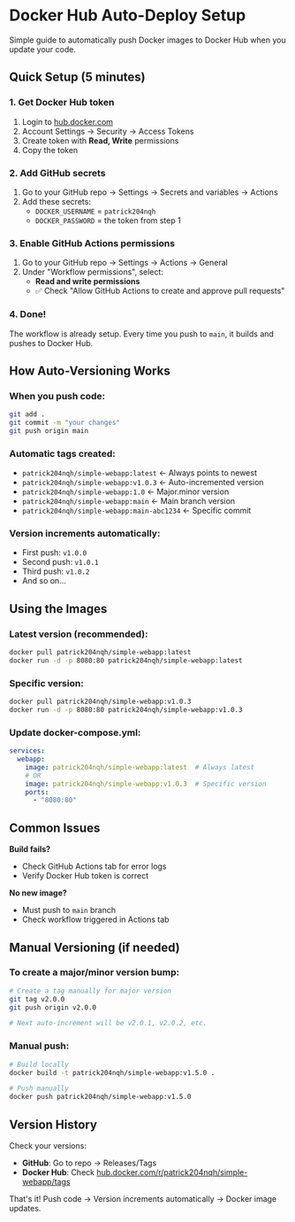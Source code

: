 # Docker Hub Auto-Deploy Setup

Simple guide to automatically push Docker images to Docker Hub when you update your code.

## Quick Setup (5 minutes)

### 1. Get Docker Hub token
1. Login to [hub.docker.com](https://hub.docker.com)
2. Account Settings → Security → Access Tokens
3. Create token with **Read, Write** permissions
4. Copy the token

### 2. Add GitHub secrets
1. Go to your GitHub repo → Settings → Secrets and variables → Actions
2. Add these secrets:
   - `DOCKER_USERNAME` = `patrick204nqh`
   - `DOCKER_PASSWORD` = the token from step 1

### 3. Enable GitHub Actions permissions
1. Go to your GitHub repo → Settings → Actions → General
2. Under "Workflow permissions", select:
   - **Read and write permissions**
   - ✅ Check "Allow GitHub Actions to create and approve pull requests"

### 4. Done!
The workflow is already setup. Every time you push to `main`, it builds and pushes to Docker Hub.

## How Auto-Versioning Works

### When you push code:
```bash
git add .
git commit -m "your changes"
git push origin main
```

### Automatic tags created:
- `patrick204nqh/simple-webapp:latest` ← Always points to newest
- `patrick204nqh/simple-webapp:v1.0.3` ← Auto-incremented version
- `patrick204nqh/simple-webapp:1.0` ← Major.minor version
- `patrick204nqh/simple-webapp:main` ← Main branch version  
- `patrick204nqh/simple-webapp:main-abc1234` ← Specific commit

### Version increments automatically:
- First push: `v1.0.0`
- Second push: `v1.0.1` 
- Third push: `v1.0.2`
- And so on...

## Using the Images

### Latest version (recommended):
```bash
docker pull patrick204nqh/simple-webapp:latest
docker run -d -p 8080:80 patrick204nqh/simple-webapp:latest
```

### Specific version:
```bash
docker pull patrick204nqh/simple-webapp:v1.0.3
docker run -d -p 8080:80 patrick204nqh/simple-webapp:v1.0.3
```

### Update docker-compose.yml:
```yaml
services:
  webapp:
    image: patrick204nqh/simple-webapp:latest  # Always latest
    # OR
    image: patrick204nqh/simple-webapp:v1.0.3  # Specific version
    ports:
      - "8080:80"
```

## Common Issues

**Build fails?** 
- Check GitHub Actions tab for error logs
- Verify Docker Hub token is correct

**No new image?**
- Must push to `main` branch
- Check workflow triggered in Actions tab

## Manual Versioning (if needed)

### To create a major/minor version bump:
```bash
# Create a tag manually for major version
git tag v2.0.0
git push origin v2.0.0

# Next auto-increment will be v2.0.1, v2.0.2, etc.
```

### Manual push:
```bash
# Build locally
docker build -t patrick204nqh/simple-webapp:v1.5.0 .

# Push manually  
docker push patrick204nqh/simple-webapp:v1.5.0
```

## Version History

Check your versions:
- **GitHub**: Go to repo → Releases/Tags
- **Docker Hub**: Check [hub.docker.com/r/patrick204nqh/simple-webapp/tags](https://hub.docker.com/r/patrick204nqh/simple-webapp/tags)

That's it! Push code → Version increments automatically → Docker image updates.